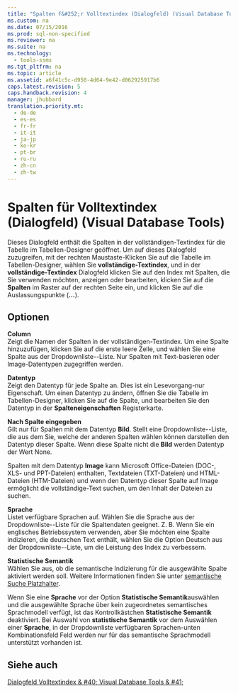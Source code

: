 ```yaml
---
title: "Spalten f&#252;r Volltextindex (Dialogfeld) (Visual Database Tools)"
ms.custom: na
ms.date: 07/15/2016
ms.prod: sql-non-specified
ms.reviewer: na
ms.suite: na
ms.technology: 
  - tools-ssms
ms.tgt_pltfrm: na
ms.topic: article
ms.assetid: a6f41c5c-d950-4d64-9e42-d062925917b6
caps.latest.revision: 5
caps.handback.revision: 4
manager: jhubbard
translation.priority.mt: 
  - de-de
  - es-es
  - fr-fr
  - it-it
  - ja-jp
  - ko-kr
  - pt-br
  - ru-ru
  - zh-cn
  - zh-tw
---
```

# Spalten f&#252;r Volltextindex (Dialogfeld) (Visual Database Tools)
Dieses Dialogfeld enthält die Spalten in der vollständigen\-Textindex für die Tabelle im Tabellen-Designer geöffnet. Um auf dieses Dialogfeld zuzugreifen, mit der rechten Maustaste\-Klicken Sie auf die Tabelle im Tabellen-Designer, wählen Sie **vollständige\-Textindex**, und in der **vollständige\-Textindex** Dialogfeld klicken Sie auf den Index mit Spalten, die Sie verwenden möchten, anzeigen oder bearbeiten, klicken Sie auf die **Spalten** im Raster auf der rechten Seite ein, und klicken Sie auf die Auslassungspunkte (**...**).  
  
## Optionen  
**Column**  
Zeigt die Namen der Spalten in der vollständigen\-Textindex. Um eine Spalte hinzuzufügen, klicken Sie auf die erste leere Zelle, und wählen Sie eine Spalte aus der Dropdownliste\--Liste. Nur Spalten mit Text\-basieren oder Image-Datentypen zugegriffen werden.  
  
**Datentyp**  
Zeigt den Datentyp für jede Spalte an. Dies ist ein Lesevorgang\-nur Eigenschaft. Um einen Datentyp zu ändern, öffnen Sie die Tabelle im Tabellen-Designer, klicken Sie auf die Spalte, und bearbeiten Sie den Datentyp in der **Spalteneigenschaften** Registerkarte.  
  
**Nach Spalte eingegeben**  
Gilt nur für Spalten mit dem Datentyp **Bild**. Stellt eine Dropdownliste\--Liste, die aus dem Sie, welche der anderen Spalten wählen können darstellen den Datentyp dieser Spalte. Wenn diese Spalte nicht die **Bild** werden Datentyp der Wert None.  
  
Spalten mit dem Datentyp **Image** kann Microsoft Office-Dateien (DOC-, XLS- und PPT-Dateien) enthalten, Textdateien (TXT-Dateien) und HTML-Dateien (HTM-Dateien) und wenn den Datentyp dieser Spalte auf Image ermöglicht die vollständige\-Text suchen, um den Inhalt der Dateien zu suchen.  
  
**Sprache**  
Listet verfügbare Sprachen auf. Wählen Sie die Sprache aus der Dropdownliste\--Liste für die Spaltendaten geeignet. Z. B. Wenn Sie ein englisches Betriebssystem verwenden, aber Sie möchten eine Spalte indizieren, die deutschen Text enthält, wählen Sie die Option Deutsch aus der Dropdownliste\--Liste, um die Leistung des Index zu verbessern.  
  
**Statistische Semantik**  
Wählen Sie aus, ob die semantische Indizierung für die ausgewählte Spalte aktiviert werden soll. Weitere Informationen finden Sie unter [semantische Suche Platzhalter](assetId:///cd8faa9d-07db-420d-93f4-a2ea7c974b97).  
  
Wenn Sie eine **Sprache** vor der Option **Statistische Semantik**auswählen und die ausgewählte Sprache über kein zugeordnetes semantisches Sprachmodell verfügt, ist das Kontrollkästchen **Statistische Semantik** deaktiviert. Bei Auswahl von **statistische Semantik** vor dem Auswählen einer **Sprache**, in der Dropdownliste verfügbaren Sprachen\-unten Kombinationsfeld Feld werden nur für das semantische Sprachmodell unterstützt vorhanden ist.  
  
## Siehe auch  
[Dialogfeld Volltextindex & #40; Visual Database Tools & #41;](../content/Full-Text-Index-Dialog-Box--Visual-Database-Tools-.md)  
  
